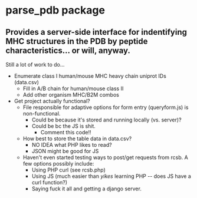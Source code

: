 # **parse_pdb package**
## Provides a server-side interface for indentifying MHC structures in the PDB by peptide characteristics... or will, anyway.

Still a lot of work to do...
* Enumerate class I human/mouse MHC heavy chain uniprot IDs (data.csv)
	* Fill in A/B chain for human/mouse class II
	* Add other organism MHC/B2M combos	
* Get project actually functional?
	* File responsible for adaptive options for form entry (queryform.js) is non-functional.
		* Could be because it's stored and running locally (vs. server)?
		* Could be bc the JS is shit.
			* Comment this code!!
	* How best to store the table data in data.csv?
		* NO IDEA what PHP likes to read?
		* JSON might be good for JS
	* Haven't even started testing ways to post/get requests from rcsb. A few options possibly include:
		* Using PHP curl (see rcsb.php)
		* Using JS (much easier than _yikes_ learning PHP -- does JS have a curl function?)
		* Saying fuck it all and getting a django server.
